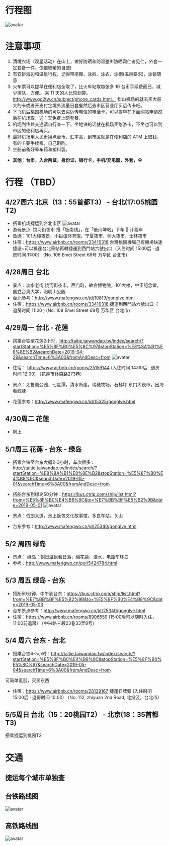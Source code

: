 # 行程图
![avatar](https://github.com/zuyangyang/happy_taiwan/blob/master/final.png)


# 注意事项
1. 清境农场（观星活动）在山上，做好防晒和防温差!!(防晒霜仁者见仁，外套一定要备一件，依偎取暖的自便)
2. 有安排海边和温泉行程，记得带拖鞋、泳裤、泳衣、泳帽(温泉要求)，泳镜随意
3. 火车票可以提早在便利店全取了，比火车站取每张多 10 台币手续费而已，减少排队，方便。
呆 11 天的人比较划算。http://www.go2tw.cn/subject/phone_cards.html。
松山机场的就去买大哥大的卡或者开支付宝境外流量日套餐然后去市区营业厅买远传卡吧。
4. 下飞机后桃园机场的可以去买远传电信的电话卡，可以提早在下面网站申请然后在机场取，送 1 天免费上网套餐，
5. 机场到住处交通请自行查一下，坐地铁的话就在机场买悠游卡，不坐也可以到市区的便利店再买。
6. 最好机场用人民币换点台币，汇率高，到市区就是在便利店的 ATM 上取钱，有的卡要手续费，自己斟酌。
7. 坐船前备好晕车药和塑料袋。

* **其他：台币，入台两证，身份证，银行卡，手机/充电器，外套，伞**


# 行程 （TBD）

## 4/27周六 北京（13：55首都T3） - 台北(17:05桃园T2)
* 搭乘机场捷运到台北市区
![avatar](http://p3-q.mafengwo.net/s12/M00/BF/69/wKgED1usj3mATLWsAAYZwzFUjQc123.png?imageView2%2F2%2Fw%2F2000%2Fh%2F600%2Fq%2F90)
* 游玩景点: 饶河街夜市
搭「板南线」，在「後山埤站」下车 || 计程车
* 备选：101大楼夜景，小巨蛋体育馆，宁夏夜市，师大夜市，士林夜市
* 住宿：https://www.airbnb.cn/rooms/33416318 台灣桃園機場己有機場快速捷運~可以抵達台北車站再轉捷運到西門站六號出口（入住时间 15:00后 · 退房时间 11:00） (No. 108 Emei Street 68号 万华区 台北市)

## 4/28周日 台北 
* 景点：淡水老街,饶河街夜市，西门町，故宫博物院，101大楼，中正纪念堂，国立台湾大学，阳明山公园
* 台北参考：http://www.mafengwo.cn/jd/10819/gonglve.html
* 住宿：https://www.airbnb.cn/rooms/33416318 捷運到西門站六號出口（ 退房时间 11:00 ) (No. 108 Emei Street 68号 万华区 台北市)

## 4/29周一 台北 - 花莲
* 搭乘台铁至花莲2小时，http://taitie.taiwandao.tw/index/search/?startStation=%E5%8F%B0%E5%8C%97&stopStation=%E8%8A%B1%E8%8E%B2&searchDate=2019-04-29&searchTime=6%3A00&fromAndDesc=from
![avatar](https://github.com/zuyangyang/happy_taiwan/blob/master/%E5%8F%B0%E5%8C%97%E5%88%B0%E8%8A%B1%E8%8E%B2.png)
* 住宿： https://www.airbnb.cn/rooms/25159144  (入住时间 14:00后 · 退房时间 12:00) （花莲市林森路273巷）

* 景点：太鲁阁公园，七星潭，清水断崖，瑞穗牧场，石梯坪
东门大夜市，出海看鲸豚
* 花莲参考：http://www.mafengwo.cn/jd/15325/gonglve.html

## 4/30周二 花莲

* 同上

## 5/1周三 花莲 - 台东 - 绿岛
* 搭乘台铁至台东大概2-3小时，车次很多： http://taitie.taiwandao.tw/index/search/?startStation=%E8%8A%B1%E8%8E%B2&stopStation=%E5%8F%B0%E4%B8%9C&searchDate=2019-05-01&searchTime=6%3A00&fromAndDesc=from
* 搭船台东到绿岛50分钟：https://bus.ctrip.com/ship/list.html?from=%E5%8F%B0%E4%B8%9C&to=%E7%BB%BF%E5%B2%9B&date=2019-05-01
![avatar](https://github.com/zuyangyang/happy_taiwan/blob/master/%E5%8F%B0%E4%B8%9C%E5%88%B0%E7%BB%BF%E5%B2%9B.png)

* 景点：伯朗大道，池上饭包文化故事馆，多良车站，关山
* 台东参考：http://www.mafengwo.cn/jd/25340/gonglve.html

## 5/2 周四 绿岛
* 景点： 绿岛：朝日温泉看日落，梅花鹿，潜水，电瓶车环岛
* 参考：http://www.mafengwo.cn/poi/5424784.html

## 5/3 周五 绿岛 - 台东
* 搭船50分钟，中午到台东：https://bus.ctrip.com/ship/list.html?from=%E7%BB%BF%E5%B2%9B&to=%E5%8F%B0%E4%B8%9C&date=2019-05-03
* 台东景点参考：http://www.mafengwo.cn/jd/25340/gonglve.html
* 住宿：https://www.airbnb.cn/rooms/8906559 (15:00后可以随时入住，11:00前退房) （中兴路三段23巷33弄8号）

## 5/4 周六 台东 - 台北
* 搭乘台铁4-5小时：http://taitie.taiwandao.tw/index/search/?startStation=%E5%8F%B0%E4%B8%9C&stopStation=%E5%8F%B0%E5%8C%97&searchDate=2019-05-04&searchTime=6%3A00&fromAndDesc=from

可简单逛逛，买买东西

* 住宿：https://www.airbnb.cn/rooms/28139167 捷運石牌旁 (入住时间 15:00后 · 退房时间 10:00) （No. 112, zhiyuan 2nd Road, 北投区，台北市）

## 5/5周日 台北（15：20桃园T2） - 北京(18：35首都T3)
搭乘捷运到桃园T2

# 交通
## 捷运每个城市单独查
## 台铁路线图
![avatar](http://static.taiwandao.tw//uploads/images/20151216/1450244471375390.jpg)
## 高铁路线图
![avatar](https://gss0.bdstatic.com/94o3dSag_xI4khGkpoWK1HF6hhy/baike/c0%3Dbaike150%2C5%2C5%2C150%2C50/sign=d1278d8963061d95694b3f6a1a9d61b4/0b46f21fbe096b638e02aae101338744ebf8ac6c.jpg)


